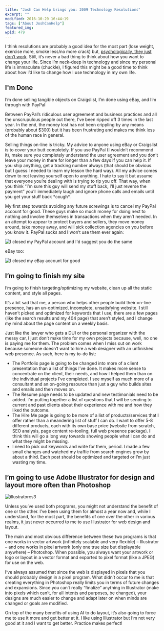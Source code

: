 ```yaml
---
title: "Josh Can Help brings you: 2009 Technology Resolutions"
excerpt: ""
modified: 2016-10-20 16:44:19
tags: ["About JoshCanHelp"]
featured_img:
wpid: 479
---
```



I think resolutions are probably a good idea for the most part (lose weight, exercise more, smoke less/no more crack) but, [psychologically, they just don’t work](http://www.boston.com/lifestyle/articles/2009/01/01/why_is_change_so_hard/?page=full). Still, it’s never a bad thing to think about how you want to change your life. Since I’m neck-deep in technology and since my personal life is immaculate (chuckle), I figured this might be a good time to think about how I’d like to change how I use technology in my own life.

## I'm Done

I’m done selling tangible objects on Craigslist, I’m done using eBay, and I’m through with PayPal

Between PayPal’s ridiculous user agreement and business practices and all the unscrupulous people out there, I’ve been ripped off 3 times in the last year. In the end, the money lost has not been crippling by any means (probably about $300) but it has been frustrating and makes me think less of the human race in general.

Selling things on-line is tricky. My advice to anyone using eBay or Craigslist is to cover your butt completely. If you use PayPal (I wouldn’t recommend it), make sure you completely understand the user agreement and you don’t leave your money in there for longer than a few days if you can help it. If you ship anything, get a tracking number always (that should be obvious but I guess I needed to learn my lesson the hard way). All my advice comes down to not leaving yourself open to anything. I hate to say it but assume that everyone you’re dealing with is trying to rip you off. That way, when you think “I’m sure this guy will send my stuff back, I’ll just reverse the payment” you’ll immediately laugh and ignore phone calls and emails until you get your stuff back \*cough\*.

My first step towards avoiding any future screwings is to cancel my PayPal account for good. These guys make so much money for doing next to nothing and involve themselves in transactions when they aren’t needed. In an attempt to appear to protect buyers and sellers, they move money around, take money away, and will sick collection agencies on you before you know it. PayPal sucks and I won’t use them ever again:

![I closed my PayPal account and I'd suggest you do the same](/_images/2009/01/paypal_close.jpg "I closed my PayPal account and I'd suggest you do the same")

eBay too:

![I closed my eBay account for good](/_images/2009/01/ebay_close.jpg "I closed my eBay account for good")

## I’m going to finish my site

I’m going to finish targeting/optimizing my website, clean up all the static content, and style all pages.

It’s a bit sad that me, a person who helps other people build their on-line presence, has an un-optimized, incomplete, unsatisfying website. I still haven’t picked and optimized for keywords that I use, there are a few pages (like the search results and my 404 page) that aren’t styled, and I change my mind about the page content on a weekly basis.

Just like the lawyer who gets a DUI or the personal organizer with the messy car, I just don’t make time for my own projects because, well, no one is paying me for them. The problem comes when I miss out on work because someone doesn’t want to hire a web designer with an unfinished web presence. As such, here is my to-do list:

- The Portfolio page is going to be changed into more of a client presentation than a list of things I’ve done. It makes more sense to concentrate on the client, their needs, and how I helped them than on the individual projects I’ve completed. I see myself as much more of a consultant and an on-going resource than just a guy who builds sites and emails and then moves on.
- The Resume page needs to be updated and new testimonials need to be added. I’m putting together a list of questions that I will be sending to current and past clients about their experience with me and how they liked the outcome.
- The Hire Me page is going to be more of a list of products/services that I offer rather than a meandering list of stuff I can do. I want to offer 5-8 different products, each with its own base price (website from scratch, SEO analysis, page content re-tooling, full web presence package). I think this will go a long way towards showing people what I can do and what they might be missing.
- I need to pick out keywords and write for them, period. I made a few small changes and watched my traffic from search engines grow by about a third. Each post should be optimized and targeted or I’m just wasting my time.

I’m going to use Adobe Illustrator for design and layout more often than Photoshop
----------------------------------------------------------------------------------

![illustratorcs3](/_images/2009/01/illustratorcs3.jpg)

Unless you’ve used both programs, you might not understand the benefit of one or the other. I’ve been using them for almost a year now and, while I understand, for the most part, the benefits of one over the other in various realms, it just never occurred to me to use Illustrator for web design and layout.

The main and most obvious difference between these two programs is that one works in vector artwork (infinitely scalable and very flexible) – Illustrator – and one works in pixel artwork (only one true size but displayable anywhere) – Photoshop. When possible, you always want your artwork or logo or layout in a vector format and exported to pixel format (like a JPEG) for use on the web.

I’ve always assumed that since the web is displayed in pixels that you should probably design in a pixel program. What didn’t occur to me is that creating everything in Photoshop really limits you in terms of future changes and expansions. Since you can’t really “finalize” anything in Illustrator (make into pixels which can’t, for all intents and purposes, be changed), your designs are much easier to change and adapt later on when minds are changed or goals are modified.

On top of the many benefits of using AI to do layout, it’s also going to force me to use it more and get better at it. I like using Illustrator but I’m not very good at it and I want to get better. Practice makes perfect!
